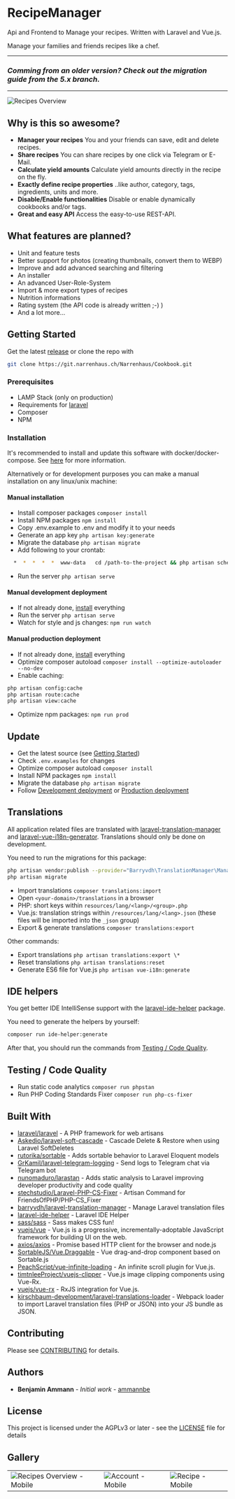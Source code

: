 # RecipeManager

Api and Frontend to Manage your recipes. Written with Laravel and Vue.js.

Manage your families and friends recipes like a chef.

---

### **_Comming from an older version? Check out the migration guide from the 5.x branch._**

---

![Recipes Overview](https://klaud.narrenhaus.ch/index.php/s/MRNc7KsMbcAFnkn/preview)

## Why is this so awesome?

-   **Manager your recipes** You and your friends can save, edit and delete recipes.
-   **Share recipes** You can share recipes by one click via Telegram or E-Mail.
-   **Calculate yield amounts** Calculate yield amounts directly in the recipe on the fly.
-   **Exactly define recipe properties** ..like author, category, tags, ingredients, units and more.
-   **Disable/Enable functionalities** Disable or enable dynamically cookbooks and/or tags.
-   **Great and easy API** Access the easy-to-use REST-API.

## What features are planned?

-   Unit and feature tests
-   Better support for photos (creating thumbnails, convert them to WEBP)
-   Improve and add advanced searching and filtering
-   An installer
-   An advanced User-Role-System
-   Import & more export types of recipes
-   Nutrition informations
-   Rating system (the API code is already written ;-) )
-   And a lot more...

## Getting Started

Get the latest [release](https://git.narrenhaus.ch/Narrenhaus/Cookbook/releases) or clone the repo with

```bash
git clone https://git.narrenhaus.ch/Narrenhaus/Cookbook.git
```

### Prerequisites

-   LAMP Stack (only on production)
-   Requirements for [laravel](https://laravel.com/docs)
-   Composer
-   NPM

### Installation

It's recommended to install and update this software with docker/docker-compose.
See [here](docker/README.md) for more information.

Alternatively or for development purposes you can make a manual installation on any linux/unix machine:

#### Manual installation

-   Install composer packages `composer install`
-   Install NPM packages `npm install`
-   Copy .env.example to .env and modify it to your needs
-   Generate an app key `php artisan key:generate`
-   Migrate the database `php artisan migrate`
-   Add following to your crontab:

```bash
  *  *  *  *  *  www-data   cd /path-to-the-project && php artisan schedule:run >> /dev/null 2>&1
```

-   Run the server `php artisan serve`

#### Manual development deployment

-   If not already done, [install](#installation) everything
-   Run the server `php artisan serve`
-   Watch for style and js changes: `npm run watch`

#### Manual production deployment

-   If not already done, [install](#installation) everything
-   Optimize composer autoload `composer install --optimize-autoloader --no-dev`
-   Enable caching:

```bash
php artisan config:cache
php artisan route:cache
php artisan view:cache
```

-   Optimize npm packages: `npm run prod`

## Update

-   Get the latest source (see [Getting Started](#getting-started))
-   Check `.env.examples` for changes
-   Optimize composer autoload `composer install`
-   Install NPM packages `npm install`
-   Migrate the database `php artisan migrate`
-   Follow [Development deployment](#development-deployment) or [Production deployment](#production-deployment)

## Translations

All application related files are translated with [laravel-translation-manager](https://github.com/barryvdh/laravel-translation-manager) and [laravel-vue-i18n-generator](https://github.com/martinlindhe/laravel-vue-i18n-generator).
Translations should only be done on development.

You need to run the migrations for this package:

```bash
php artisan vendor:publish --provider="Barryvdh\TranslationManager\ManagerServiceProvider" --tag=migrations
php artisan migrate
```

-   Import translations `composer translations:import`
-   Open `<your-domain>/translations` in a browser
-   PHP: short keys within `resources/lang/<lang>/<group>.php`
-   Vue.js: translation strings within `/resources/lang/<lang>.json` (these files will be imported into the `_json` group)
-   Export & generate translations `composer translations:export`

Other commands:

-   Export translations `php artisan translations:export \*`
-   Reset translations `php artisan translations:reset`
-   Generate ES6 file for Vue.js `php artisan vue-i18n:generate`

## IDE helpers

You get better IDE IntelliSense support with the [laravel-ide-helper](https://github.com/barryvdh/laravel-ide-helper) package.

You need to generate the helpers by yourself:

```bash
composer run ide-helper:generate
```

After that, you should run the commands from [Testing / Code Quality](#testing-/-code-quality).

## Testing / Code Quality

-   Run static code analytics `composer run phpstan`
-   Run PHP Coding Standards Fixer `composer run php-cs-fixer`

## Built With

-   [laravel/laravel](https://github.com/laravel/laravel) - A PHP framework for web artisans
-   [Askedio/laravel-soft-cascade](https://github.com/Askedio/laravel-soft-cascade) - Cascade Delete & Restore when using Laravel SoftDeletes
-   [rutorika/sortable](https://github.com/boxfrommars/rutorika-sortable) - Adds sortable behavior to Laravel Eloquent models
-   [GrKamil/laravel-telegram-logging](https://github.com/GrKamil/laravel-telegram-logging) - Send logs to Telegram chat via Telegram bot
-   [nunomaduro/larastan](https://github.com/nunomaduro/larastan) - Adds static analysis to Laravel improving developer productivity and code quality
-   [stechstudio/Laravel-PHP-CS-Fixer](https://github.com/stechstudio/Laravel-PHP-CS-Fixer) - Artisan Command for FriendsOfPHP/PHP-CS_Fixer
-   [barryvdh/laravel-translation-manager](https://github.com/barryvdh/laravel-translation-manager) - Manage Laravel translation files
-   [laravel-ide-helper](https://github.com/barryvdh/laravel-ide-helper) - Laravel IDE Helper
-   [sass/sass](https://github.com/sass/sass) - Sass makes CSS fun!
-   [vuejs/vue](https://github.com/vuejs/vue) - Vue.js is a progressive, incrementally-adoptable JavaScript framework for building UI on the web.
-   [axios/axios](https://github.com/axios/axios) - Promise based HTTP client for the browser and node.js
-   [SortableJS/Vue.Draggable](https://github.com/SortableJS/Vue.Draggable) - Vue drag-and-drop component based on Sortable.js
-   [PeachScript/vue-infinite-loading](https://github.com/PeachScript/vue-infinite-loading) - An infinite scroll plugin for Vue.js.
-   [timtnleeProject/vuejs-clipper](https://github.com/timtnleeProject/vuejs-clipper) - Vue.js image clipping components using Vue-Rx.
-   [vuejs/vue-rx](https://github.com/vuejs/vue-rx) - RxJS integration for Vue.js.
-   [kirschbaum-development/laravel-translations-loader](https://github.com/kirschbaum-development/laravel-translations-loader) - Webpack loader to import Laravel translation files (PHP or JSON) into your JS bundle as JSON.

## Contributing

Please see [CONTRIBUTING](CONTRIBUTING.md) for details.

## Authors

-   **Benjamin Ammann** - _Initial work_ - [ammannbe](https://github.com/ammannbe)

## License

This project is licensed under the AGPLv3 or later - see the [LICENSE](LICENSE) file for details

## Gallery

|                                                                                               |                                                                                      |                                                                                     |
| --------------------------------------------------------------------------------------------- | ------------------------------------------------------------------------------------ | ----------------------------------------------------------------------------------- |
| ![Recipes Overview - Mobile](https://klaud.narrenhaus.ch/index.php/s/mgasnaoeXWMQttc/preview) | ![Account - Mobile](https://klaud.narrenhaus.ch/index.php/s/6QXbsZymS2econD/preview) | ![Recipe - Mobile](https://klaud.narrenhaus.ch/index.php/s/dq44kfHykxs9AZx/preview) |
